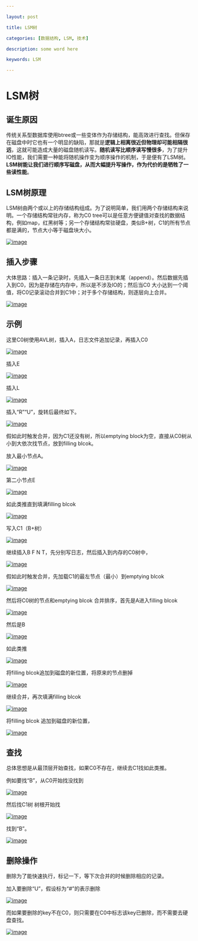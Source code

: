 ```yaml
---

layout: post

title: LSM树

categories: [数据结构, LSM, 技术]

description: some word here

keywords: LSM 

---
```

# LSM树

## 诞生原因

传统关系型数据库使用btree或一些变体作为存储结构，能高效进行查找。但保存在磁盘中时它也有一个明显的缺陷，那就是**逻辑上相离很近但物理却可能相隔很远**，这就可能造成大量的磁盘随机读写。**随机读写比顺序读写慢很多**，为了提升IO性能，我们需要一种能将随机操作变为顺序操作的机制，于是便有了LSM树。**LSM树能让我们进行顺序写磁盘，从而大幅提升写操作，作为代价的是牺牲了一些读性能**。

## LSM树原理

LSM树由两个或以上的存储结构组成。为了说明简单，我们用两个存储结构来说明。一个存储结构常驻内存，称为C0 tree可以是任意方便键值对查找的数据结构，例如map，红黑树等；另一个存储结构常驻硬盘，类似B+树，C1的所有节点都是满的，节点大小等于磁盘块大小。

[![image](/assets/910E16A4-A7DB-0F42-B917-373E31CF1E4E.png)](https://gitee.com/chenssy/blog-home/raw/master/image/series-images/sjjg/sjjg-kt/b905aa66ly1fvwabvmt67j20mb08074p.jpg)

## 插入步骤

大体思路：插入一条记录时，先插入一条日志到末尾（append）。然后数据先插入到C0，因为是存储在内存中，所以是不涉及IO的；然后当C0 大小达到一个阈值，将C0记录滚动合并到C1中；对于多个存储结构，则逐层向上合并。

[![image](/assets/FB74459A-1F5F-D043-A93A-F2C134EF06AB.png)](https://gitee.com/chenssy/blog-home/raw/master/image/series-images/sjjg/sjjg-kt/b905aa66ly1fvyan6q5iuj20lm06p0v1.jpg)

## 示例

这里C0树使用AVL树，插入A，日志文件追加记录，再插入C0

[![image](/assets/A18998ED-D4E9-E145-BB14-9E8FC7A731D2.png)](https://gitee.com/chenssy/blog-home/raw/master/image/series-images/sjjg/sjjg-kt/b905aa66ly1fvym675zwpj20sf0fytza.jpg)

插入E

[![image](/assets/1F18E33F-DB26-D440-9CC3-4774E186EA72.png)](https://gitee.com/chenssy/blog-home/raw/master/image/series-images/sjjg/sjjg-kt/b905aa66ly1fvytpc19bqj20se0gkhdf.jpg)

插入L

[![image](/assets/8685EC9C-F344-A545-A98F-27397BC1504F.png)](https://gitee.com/chenssy/blog-home/raw/master/image/series-images/sjjg/sjjg-kt/b905aa66ly1fvyts9vuqgj20sb0gfu0f.jpg)

插入“R”“U”，旋转后最终如下。

[![image](/assets/A6EB5771-D8E1-C147-B71C-65F333256F13.png)](https://gitee.com/chenssy/blog-home/raw/master/image/series-images/sjjg/sjjg-kt/b905aa66ly1fvyv2am7l6j20s30g9nom.jpg)

假如此时触发合并，因为C1还没有树，所以emptying block为空，直接从C0树从小到大依次找节点，放到filling blcok。

放入最小节点A。

[![image](/assets/4688AC4A-77A6-8C42-B0B7-F837E833BFFD.png)](https://gitee.com/chenssy/blog-home/raw/master/image/series-images/sjjg/sjjg-kt/b905aa66ly1fvyv4durm3j20s50g7hcr.jpg)

第二小节点E

[![image](/assets/BCEA6E9F-F1E5-414F-A7B2-9CC31F882CB7.png)](https://gitee.com/chenssy/blog-home/raw/master/image/series-images/sjjg/sjjg-kt/b905aa66ly1fvyv5tiaysj20ry0fv4or.jpg)

如此类推直到填满filling blcok

[![image](/assets/1586EDAE-5072-3943-9FE9-BE46E08FF952.png)](https://gitee.com/chenssy/blog-home/raw/master/image/series-images/sjjg/sjjg-kt/b905aa66ly1fvyv94hhgxj20ro0fvtyi.jpg)

写入C1（B+树）

[![image](/assets/E4ADE200-B8C5-2343-9A70-094883D09784.png)](https://gitee.com/chenssy/blog-home/raw/master/image/series-images/sjjg/sjjg-kt/b905aa66ly1fvyvcl95rsj20rm0fw4od.jpg)

继续插入B F N T，先分别写日志，然后插入到内存的C0树中，

[![image](/assets/7FD813DF-0ECC-C740-9B7B-E50A7A605FE0.png)](https://gitee.com/chenssy/blog-home/raw/master/image/series-images/sjjg/sjjg-kt/b905aa66ly1fvyvfu7o7vj20s30g0tzt.jpg)

假如此时触发合并，先加载C1的最左节点（最小）到emptying blcok

[![image](/assets/54BCAFA3-4E62-7E40-84CB-811BEEE755C5.png)](https://gitee.com/chenssy/blog-home/raw/master/image/series-images/sjjg/sjjg-kt/b905aa66ly1fvyvvf2qe4j20s40gcnok.jpg)

然后将C0树的节点和emptying blcok 合并排序，首先是A进入filling blcok

[![image](/assets/DA22C7CD-4005-CD42-8402-4BB03FD88621.png)](https://gitee.com/chenssy/blog-home/raw/master/image/series-images/sjjg/sjjg-kt/b905aa66ly1fvyw1b3aioj20s70g6qu0.jpg)

然后是B

[![image](/assets/3B845EA3-C248-2E48-829D-455B4A4687F4.png)](https://gitee.com/chenssy/blog-home/raw/master/image/series-images/sjjg/sjjg-kt/b905aa66ly1fvyw4txnntj20rz0fuqte.jpg)

如此类推

[![image](/assets/017566F2-383D-1847-A60C-26D6C8DDD0C5.png)](https://gitee.com/chenssy/blog-home/raw/master/image/series-images/sjjg/sjjg-kt/b905aa66ly1fvyw7cxxq1j20rh0g77ua.jpg)

将filling blcok追加到磁盘的新位置，将原来的节点删掉

[![image](/assets/1E99999C-0D7B-FD46-93E2-27B3DAAE2FB0.png)](https://gitee.com/chenssy/blog-home/raw/master/image/series-images/sjjg/sjjg-kt/b905aa66ly1fvywe17gonj20rj0fqkh6.jpg)

继续合并，再次填满filling blcok

[![image](/assets/B99A1113-1DAA-254C-935D-3732983C3F49.png)](https://gitee.com/chenssy/blog-home/raw/master/image/series-images/sjjg/sjjg-kt/b905aa66ly1fvywk53gmej20rw0gd1jo.jpg)

将filling blcok 追加到磁盘的新位置，

[![image](/assets/0A43D0DA-54FB-D345-9674-F7F00FF98BED.png)](https://gitee.com/chenssy/blog-home/raw/master/image/series-images/sjjg/sjjg-kt/b905aa66ly1fvywtrigujj20uj0fw1kx.jpg)

## 查找

总体思想是从最顶层开始查找，如果C0不存在，继续去C1找如此类推。

例如要找“B”，从C0开始找没找到

[![image](/assets/063410EB-8798-C448-B417-4267C6906A1D.png)](https://gitee.com/chenssy/blog-home/raw/master/image/series-images/sjjg/sjjg-kt/b905aa66ly1fvyxegpe23j20u70g71kx.jpg)

然后找C1树 树根开始找

[![image](/assets/6F9F9839-0F52-174C-93C4-6E582A09DA80.png)](https://gitee.com/chenssy/blog-home/raw/master/image/series-images/sjjg/sjjg-kt/b905aa66ly1fvyxgsbj4tj20v40g84qp.jpg)

找到“B”。

[![image](/assets/56823EF4-20B7-8449-8BDB-1951C28290DD.png)](https://gitee.com/chenssy/blog-home/raw/master/image/series-images/sjjg/sjjg-kt/b905aa66ly1fvyxikpcjjj20v70fn1kx.jpg)

## 删除操作

删除为了能快速执行，标记一下，等下次合并的时候删除相应的记录。

加入要删除“U”，假设标为“#”的表示删除

[![image](/assets/4EA4D5A1-50B5-EF44-A3DD-95F1F1754071.png)](https://gitee.com/chenssy/blog-home/raw/master/image/series-images/sjjg/sjjg-kt/b905aa66ly1fvyxstu99nj20ui0gj4qp.jpg)

而如果要删除的key不在C0，则只需要在C0中标志该key已删除，而不需要去硬盘查找。

[![image](/assets/511043A0-B736-884B-B154-9EC23A8AB386.png)](https://gitee.com/chenssy/blog-home/raw/master/image/series-images/sjjg/sjjg-kt/b905aa66ly1fvyxwx9l7nj20uh0fw1kx.jpg)


